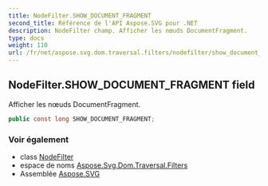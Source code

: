```yaml
---
title: NodeFilter.SHOW_DOCUMENT_FRAGMENT
second_title: Référence de l'API Aspose.SVG pour .NET
description: NodeFilter champ. Afficher les nœuds DocumentFragment.
type: docs
weight: 110
url: /fr/net/aspose.svg.dom.traversal.filters/nodefilter/show_document_fragment/
---
```

## NodeFilter.SHOW_DOCUMENT_FRAGMENT field

Afficher les nœuds DocumentFragment.

```csharp
public const long SHOW_DOCUMENT_FRAGMENT;
```

### Voir également

* class [NodeFilter](../)
* espace de noms [Aspose.Svg.Dom.Traversal.Filters](../../nodefilter/)
* Assemblée [Aspose.SVG](../../../)


